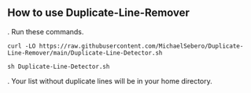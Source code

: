 ## How to use Duplicate-Line-Remover

. Run these commands.
```
curl -LO https://raw.githubusercontent.com/MichaelSebero/Duplicate-Line-Remover/main/Duplicate-Line-Detector.sh

sh Duplicate-Line-Detector.sh
```
. Your list without duplicate lines will be in your home directory.
